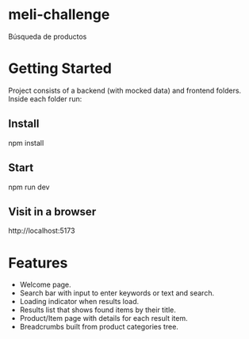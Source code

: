 # meli-challenge

Búsqueda de productos

# Getting Started

Project consists of a backend (with mocked data) and frontend folders. Inside each folder run:

## Install

npm install

## Start

npm run dev

## Visit in a browser

http://localhost:5173

# Features

- Welcome page.
- Search bar with input to enter keywords or text and search.
- Loading indicator when results load.
- Results list that shows found items by their title.
- Product/Item page with details for each result item.
- Breadcrumbs built from product categories tree.
